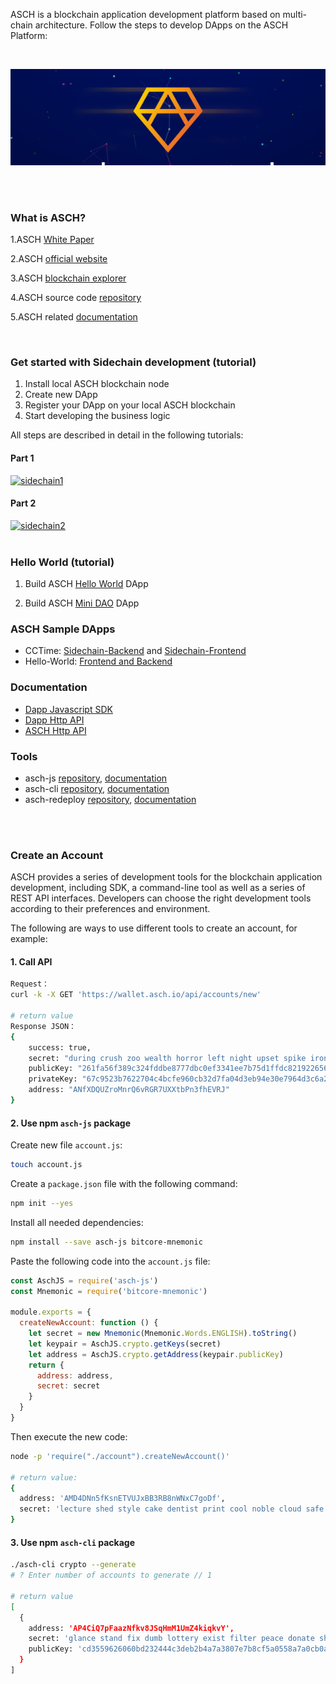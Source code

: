 ASCH is a blockchain application development platform based on multi-chain architecture. Follow the steps to develop DApps on the ASCH Platform:

<br/>

<p align="center">
  <img src="./images/asch-wide-logo.png" alt="logo">
</p>

<br/>
<br/>

### What is ASCH?

1.ASCH [White Paper](http://asch-public.oss-cn-beijing.aliyuncs.com/asch.io/Asch-Whitepaper-en.pdf)

2.ASCH [official website](https://www.asch.io)

3.ASCH [blockchain explorer](https://explorer.asch.io)

4.ASCH source code [repository](https://github.com/AschPlatform/asch)

5.ASCH related [documentation](https://github.com/aschplatform/asch-docs)

<br/>

### Get started with Sidechain development (tutorial)

1. Install local ASCH blockchain node  
2. Create new DApp  
3. Register your DApp on your local ASCH blockchain  
4. Start developing the business logic  

All steps are described in detail in the following tutorials:  

#### Part 1
<a href="https://medium.com/aschplatform/develop-blockchain-apps-with-sidechain-technology-part-1-c5aa91c4602f" rel="sidechain tutorial 1">
<img src="https://cdn-images-1.medium.com/max/800/1*70nbCVQ9UMKPXrJ2p90fEg.jpeg" alt="sidechain1" height="200px"/>
</a>

#### Part 2
<a href="https://medium.com/aschplatform/develop-blockchain-apps-with-sidechain-technology-part-2-b241d82f3058" rel="sidechain tutorial ">
<img src="https://cdn-images-1.medium.com/max/800/1*37r9b5DzDELOXc9xuPgpKw.jpeg" alt="sidechain2" height="200px"/>
</a>


<br/>
<br/>


### Hello World (tutorial)

1. Build ASCH [Hello World](https://github.com/AschPlatform/asch-docs/blob/master/dapp/hello_world/en.md) DApp  

3. Build ASCH [Mini DAO](https://github.com/AschPlatform/asch-docs/blob/master/dapp/mini_dao/en.md) DApp  


### ASCH Sample DApps

- CCTime: [Sidechain-Backend](https://github.com/AschPlatform/cctime) and [Sidechain-Frontend](https://github.com/AschPlatform/cctime-frontend)
- Hello-World: [Frontend and Backend](https://github.com/AschPlatform/asch-dapp-helloworld)


### Documentation
- [Dapp Javascript SDK](https://github.com/AschPlatform/asch-docs/blob/master/sdk_api/en.md)
- [Dapp Http API](https://github.com/AschPlatform/asch-docs/blob/master/dapp/api/en.md)
- [ASCH Http API](https://github.com/AschPlatform/asch-docs/blob/master/http_api/en.md)

### Tools  
- asch-js [repository](https://github.com/aschplatform/asch-js), [documentation](https://github.com/AschPlatform/asch-docs/blob/master/js_api/en.md)
- asch-cli [repository](https://github.com/aschplatform/asch-cli), [documentation](https://github.com/AschPlatform/asch-docs/blob/master/cli_usage/en.md)
- asch-redeploy [repository](https://github.com/aschplatform/asch-redeploy), [documentation](https://github.com/AschPlatform/asch-redeploy/blob/master/README.md)

<br/>
<br/>


### Create an Account

ASCH provides a series of development tools for the blockchain application development, including SDK, a command-line tool as well as a series of REST API interfaces. Developers can choose the right development tools according to their preferences and environment.  

The following are ways to use different tools to create an account, for example:  

#### 1. Call API

```bash
Request：
curl -k -X GET 'https://wallet.asch.io/api/accounts/new'

# return value  
Response JSON：
{    
	success: true,
	secret: "during crush zoo wealth horror left night upset spike iron divert lawn", 
	publicKey: "261fa56f389c324fddbe8777dbc0ef3341ee7b75d1ffdc82192265633b90d503",  
	privateKey: "67c9523b7622704c4bcfe960cb32d7fa04d3eb94e30e7964d3c6a24a3647a0a3261fa56f389c324fddbe8777dbc0ef3341ee7b75d1ffdc82192265633b90d503", 
	address: "ANfXDQUZroMnrQ6vRGR7UXXtbPn3fhEVRJ" 
}
```

#### 2. Use npm `asch-js` package

Create new file `account.js`:  

```bash
touch account.js
```

Create a `package.json` file with the following command:  

```bash
npm init --yes
```

Install all needed dependencies:  

```bash
npm install --save asch-js bitcore-mnemonic
```

Paste the following code into the `account.js` file:  

```js
const AschJS = require('asch-js')
const Mnemonic = require('bitcore-mnemonic')

module.exports = {
  createNewAccount: function () {
    let secret = new Mnemonic(Mnemonic.Words.ENGLISH).toString()
    let keypair = AschJS.crypto.getKeys(secret)
    let address = AschJS.crypto.getAddress(keypair.publicKey)
    return {
      address: address,
      secret: secret
    }
  }
}
```

Then execute the new code:  

```bash
node -p 'require("./account").createNewAccount()'

# return value:  
{
  address: 'AMD4DNn5fKsnETVUJxBB3RB8nWNxC7goDf',
  secret: 'lecture shed style cake dentist print cool noble cloud safe ozone estate'
}
```


#### 3. Use npm `asch-cli` package  

```bash
./asch-cli crypto --generate
# ? Enter number of accounts to generate // 1

# return value  
[
  { 
    address: 'AP4CiQ7pFaazNfkv8JSqHmM1UmZ4kiqkvY',
    secret: 'glance stand fix dumb lottery exist filter peace donate shed intact cannon',
    publicKey: 'cd3559626060bd232444c3deb2b4a7a3807e7b8cf5a0558a7a0cb0a98a9ea3da'
  }
]
```

